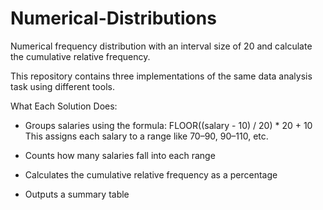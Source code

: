 # Numerical-Distributions
Numerical frequency distribution with an interval size of 20 and calculate the cumulative relative frequency.

This repository contains three implementations of the same data analysis task using different tools.

What Each Solution Does:

- Groups salaries using the formula: FLOOR((salary - 10) / 20) * 20 + 10
This assigns each salary to a range like 70–90, 90–110, etc.

- Counts how many salaries fall into each range

- Calculates the cumulative relative frequency as a percentage

- Outputs a summary table



